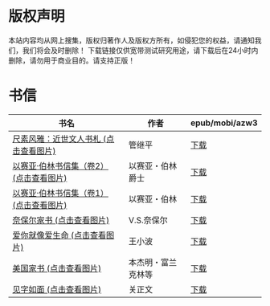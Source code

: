 # 版权声明

本站内容均从网上搜集，版权归著作人及版权方所有，如侵犯您的权益，请通知我们，我们将会及时删除！ 下载链接仅供宽带测试研究用途，请下载后在24小时内删除，请勿用于商业目的。请支持正版！

# 书信

| 书名 | 作者 | epub/mobi/azw3 |
| --- | --- | --- |
| [尺素风雅：近世文人书札 (点击查看图片)](https://www.dushupai.com/attachment/2024/06/10/6a0d0963c29fd1be.jpg) | 管继平 | [下载](https://url89.ctfile.com/f/31084289-1356997939-7912c7?p=8866) |
| [以赛亚·伯林书信集（卷2） (点击查看图片)](https://www.dushupai.com/attachment/2024/06/09/4571b5f624bc9c19.jpg) | 以赛亚・伯林爵士 | [下载](https://url89.ctfile.com/f/31084289-1356990103-846409?p=8866) |
| [以赛亚·伯林书信集（卷1） (点击查看图片)](https://www.dushupai.com/attachment/2024/06/09/d82b357bfd9008f2.jpg) | 以赛亚・伯林 | [下载](https://url89.ctfile.com/f/31084289-1356989716-ff3677?p=8866) |
| [奈保尔家书 (点击查看图片)](https://www.dushupai.com/attachment/2024/06/07/96f14e4d73d2ca21.jpg) | V.S.奈保尔 | [下载](https://url89.ctfile.com/f/31084289-1357036780-5f6eeb?p=8866) |
| [爱你就像爱生命 (点击查看图片)](https://www.dushupai.com/attachment/2024/06/06/9472216e02dbbec5.jpg) | 王小波 | [下载](https://url89.ctfile.com/f/31084289-1357031905-193da3?p=8866) |
| [美国家书 (点击查看图片)](https://www.dushupai.com/attachment/2024/06/06/f6a9d62f6db1ef45.jpg) | 本杰明・富兰克林等 | [下载](https://url89.ctfile.com/f/31084289-1357030876-309b1f?p=8866) |
| [见字如面 (点击查看图片)](https://www.dushupai.com/attachment/2024/06/02/f148198af7ae5860.jpg) | 关正文 | [下载](https://url89.ctfile.com/f/31084289-1357013293-3fec78?p=8866) |
